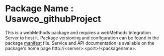 # Package Name : Usawco_githubProject
This is a webMethods package and requires a webMethods Integration Server to host it. Package versioning and configuration can be found in the package [manifest](./Usawco_githubProject/manifest.v3) file. Service and API documentation is available on the package's home page http://&lt;server&gt;:&lt;port&gt;/&lt;packagename>.